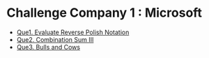 # Challenge Company 1 : Microsoft 
* [Que1. Evaluate Reverse Polish Notation](https://leetcode.com/problems/evaluate-reverse-polish-notation/)
* [Que2. Combination Sum III](https://leetcode.com/problems/combination-sum-iii/)
* [Que3. Bulls and Cows](https://leetcode.com/problems/bulls-and-cows/)